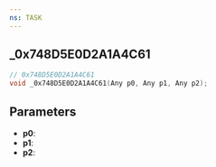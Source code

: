 ```yaml
---
ns: TASK
---
```

## _0x748D5E0D2A1A4C61

```c
// 0x748D5E0D2A1A4C61
void _0x748D5E0D2A1A4C61(Any p0, Any p1, Any p2);
```

## Parameters
* **p0**:
* **p1**:
* **p2**:
